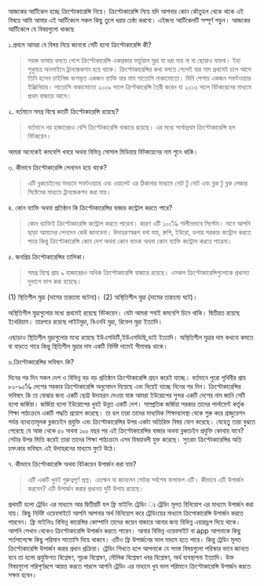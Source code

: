 আজকের আর্টিকেল হচ্ছে ক্রিপ্টোকারেন্সি নিয়ে। ক্রিপ্টোকারেন্সি নিয়ে যদি আপনার কোন কৌতুহল থেকে থাকে এই বিষয়ে আমি   আমার এই আর্টিকেলে সকল কিছু তুলে ধরার চেষ্ঠা করবো। এইজন্য আর্টিকেলটি সম্পূর্ণ পড়ুন। আজকের আর্টিকেলে যে বিষয়গুলো থাকছে



১.প্রথমে আমরা যে বিষয় নিয়ে জানবো সেটি হলো ক্রিপ্টোকারেন্সি কী? 

>সহজ ভাষায় বলতে গেলে ক্রিপ্টোকারেন্সি একপ্রকার ভার্চুয়াল মুদ্রা যা ধরা যায় না বা ছোয়াও যায়না। ইহা শুধুমাত্র অনলাইনে ট্রানজেকশন হয়ে থাকে। ক্রিপ্টোকারেন্সির কথা বলতে গেলেই যার নাম প্রথমেই চলে আসে তিনি হলেন চাইনিজ বংশভূত একজন ব্যাক্তি যার নাম সাতোসি নাকামোতো। যিনি পেশায় একজন সফটওয়্যার ইঞ্জিনিয়ার। সাতোসি নাকামোতো ২০০৯ সালে ক্রিপ্টকারেন্সি তৈরী করেন যা ২০১৩ সালে বিটকয়েনের মাধ্যমে প্রথম বাজারে আসে।



২. বর্তমানে সমগ্র বিশ্বে কতটি ক্রিপ্টোকারেন্সি রয়েছে?

>বর্তমানে নয় হাজারেরও বেশি ক্রিপ্টোকারেন্সি বাজারে রয়েছে। এর মধ্যে সর্বোপ্রথম ক্রিপ্টোকারেন্সি হল বিটকয়েন।

আমরা অনেকেই কমবেশি খবরে অথবা বিভিন্ন সোসাল মিডিয়ায় বিটকয়েনের নাম শুনে থাকি। 


৩. কীভাবে ক্রিপ্টোকারেন্সি লেনদেন হয়ে থাকে?

> এটি ব্লকচেইনের মাধ্যমে সফটওয়্যার এবং ওয়ালেট এর ঠিকানার মাধ্যমে নোট টু নোট এবং ব্লক টু ব্লক লেজার সিষ্টেমের মাধ্যমে ট্রানজেকশন করা যায়। 



৪. কোন ব্যাক্তি অথবা প্রতিষ্ঠান কি ক্রিপ্টোকারেন্সির বাজার কন্ট্রোল করতে পারে?

> কোন ব্যাক্তিই ক্রিপ্টোকারেন্সি কন্ট্রোল করতে পারেনা। কারণ এটি ১০০℅ শালীনভাবে সিস্টেম। মানে আপনি ছাড়া আমাদের লেনদেন কেউ জানবেনা। উদাহরণস্বরূপ বলা যায়, রুপি, ইউরো, ডলার সরকার কন্ট্রোল করতে পারে কিন্তু ক্রিপ্টোকারেন্সি কোন দেশ অথবা কোন ব্যাংক অথবা কোন ব্যাক্তি কন্ট্রোল করতে পারেনা। 



৫. জনপ্রিয় ক্রিপ্টোকারেন্সির তালিকা।

> সমগ্র বিশ্বে প্রায় ৯ হাজারেরও অধিক  ক্রিপ্টোকারেন্সি বাজারে রয়েছে। এসকল ক্রিপ্টোকারেন্সিগুলোকে প্রধানত দুভাগে ভাগ করা হয়েছে। 

(1) স্থিতিশীল মুদ্রা (দামের তারতম্য ঘটেনা)।
(2) অস্থিতিশীল মুদ্রা (দামের তারতম্য ঘটে)।

অস্থিতিশীল মুদ্রাগুলোর মধ্যে প্রথমেই রয়েছে বিটকয়েন। যেটা আমরা সবাই কমবেশি চিনে থাকি। দ্বিতীয়ত রয়েছে ইথেরিয়াম। তারপরে রয়েছে লাইটমুদ্রা, বিএনবি মুদ্রা, রিফেল মুদ্রা ইত্যাদি। 

এছাড়াও স্থিতিশীল মুদ্রাগুলোর মধ্যে রয়েছে ইউএসডিটি,ইউএসডিছি,ডাই ইত্যাদি।
অস্থিতিশীল মুদ্রার দাম কখনো কমতে বা বাড়তে পারে কিন্তু স্থিতিশীল মুদ্রার দাম একটি নির্দিষ্ট দামেই সীমাবদ্ধ থাকে। 

৬.ক্রিপ্টোকারেন্সির ভবিষ্যৎ কি?

দিনের পর দিন সকল দেশ ও বিভিন্ন বড় বড় প্রতিষ্ঠান ক্রিপ্টোকারেন্সি গ্রহন করেই যাচ্ছে। বর্তমানে পুরো পৃথিবীর প্রায় ৮০-৯০℅ দেশের সরকার ক্রিপ্টোকারেন্সি অনুমোদন দিয়েছে এবং দিয়েই যাচ্ছে দিনের পর দিন। ক্রিপ্টোকারেন্সির ভবিষ্যৎ কি তা বোঝার জন্য  একটি ছোট্ট উদাহরন দেওয়া যাক
আমরা ইউরোপের সুন্দর একটি দেশের নাম জানি সেটি হলো জর্জিয়া। জর্জিয়া হলো ইউরোপের খুবই উন্নত একটি দেশ। সাম্প্রতিক জর্জিয়া সরকার তাদের পার্লামেন্ট কর্তৃক শিক্ষা পাঠ্যক্রমে একটি পদ্ধতি প্রয়োগ করেছে। তা হল তারা তাদের মাধ্যমিক শিক্ষাব্যাবস্থা  থেকে শুরু করে গ্রাজুয়েশন পর্যন্ত ব্যাধ্যতামূলক ব্লকচেইন প্রযুক্তি এবং ক্রিপ্টোকারেন্সির  উপর একটা অতিরিক্ত  বিষয় যোগ করেছে। যেহেতু তারা বুঝতে পেরেছে যে আজ থেকে ৫০ অথবা ১০০ বছর পর এই ক্রিপ্টোকারেন্সির বাজার অথবা ব্লকচেইন প্রযুক্তি কোথায় যাবে? সেটার উপর ভিত্তি করেই তারা তাদের শিক্ষা পাঠ্যক্রমে এসব বিষয়াবলী যুক্ত করেছে। সুতরাং  ক্রিপ্টোকারেন্সির অতি চমৎকার ভবিষ্যৎ এই উদাহরনের মাধ্যমে ফুটে উঠে। 


৭. কীভাবে ক্রিপ্টোকারেন্সি অথবা বিটকয়েন উপার্জন করা যায়?

> এটি একটি খুবই গুরুত্বপূর্ণ প্রশ্ন। এতক্ষন যা জানলেন সেটার  সর্বশেষ ফলাফল এটি। কীভাবে এটি উপার্জন করবেন? এটি উপার্জন করার প্রধানত দুটি   উপায় রয়েছে। 

প্রথমটি হলো ট্রেডিং এর মাধ্যমে আর দ্বিতীয়টি হল ফ্রি মাইনিং
ট্রেডিং ঃ ট্রেডিং মূলত বিনিয়োগ এর মাধ্যমে উপার্জন করা যায়। কিছু নির্দিষ্ট ওয়েবসাইটে আপনি আপনার অর্থ বিনিয়োগ করে ট্রেডিংয়ের মাধ্যমে ক্রিপোকারেন্সি  উপার্জন করতে পারবেন।
ফ্রি মাইনিংঃ বিভিন্ন কারেন্সির কোম্পানি তাদের কয়েন বাজারে আনার জন্য বিভিন্ন এয়ারড্রপ দিয়ে থাকে।  আপনি সেখান থেকেও ক্রিপ্টোকারেন্সি উপার্জন করতে পারেন। আবার  বিভিন্ন ওয়েবসাইট বা app  আপনাকে কিছু শর্তসাপেক্ষে কিছু পরিমান সাতোসি দিয়ে থাকবে। এটিও ফ্রি উপার্জনের ভাল মাধ্যম হতে পারে। 
কিন্তু ট্রেডিং  মূলত  ক্রিপ্টোকারেন্সি উপার্জন করার প্রধান প্রক্রিয়া। ট্রেডিং শিখতে হলে আপনাকে যে সমস্ত বিষয়গুলো পরিস্কার ভাবে জানতে হবে তা হলো প্রযুক্তিগত বিশ্লেষণ, সূচক বিশ্লেষণ, মৌলিক বিশ্লেষণ খবর বিশ্লেষণ, অর্থ ব্যবস্থাপনা ইত্যাদি। উক্ত বিষয়গুলো পরিপূর্ণরূপে আয়ত্ত করতে পারলে আপনি ট্রেডিং এর মাধ্যমে খুব ভাল পরিমানে ক্রিপ্টোকারেন্সি উপার্জন করতে সক্ষম হবেন।



